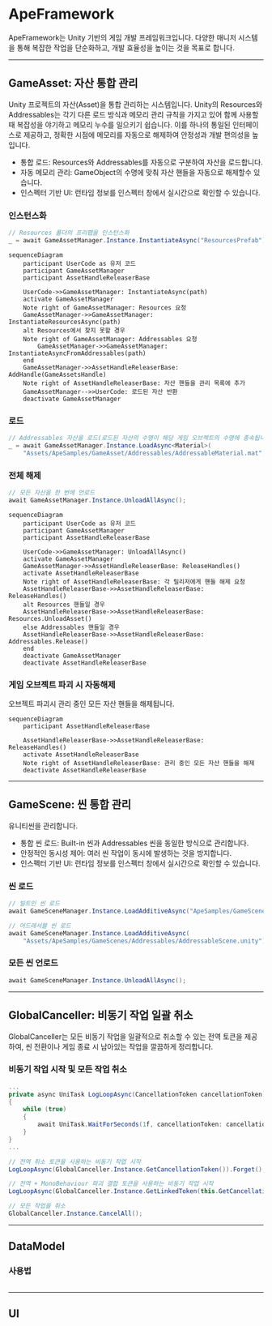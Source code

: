 # ApeFramework

ApeFramework는 Unity 기반의 게임 개발 프레임워크입니다. 다양한 매니저 시스템을 통해 복잡한 작업을 단순화하고, 개발 효율성을 높이는 것을 목표로 합니다.

***

## GameAsset: 자산 통합 관리
Unity 프로젝트의 자산(Asset)을 통합 관리하는 시스템입니다. Unity의 Resources와 Addressables는 각기 다른 로드 방식과 메모리 관리 규칙을 가지고 있어 함께 사용할 때 복잡성을 야기하고 메모리 누수를 일으키기 쉽습니다. 이를 하나의 통일된 인터페이스로 제공하고, 정확한 시점에 메모리를 자동으로 해제하여 안정성과 개발 편의성을 높입니다.
* 통합 로드: Resources와 Addressables를 자동으로 구분하여 자산을 로드합니다.
* 자동 메모리 관리: GameObject의 수명에 맞춰 자산 핸들을 자동으로 해제할수 있습니다.
* 인스펙터 기반 UI: 런타임 정보를 인스펙터 창에서 실시간으로 확인할 수 있습니다.

### 인스턴스화

```csharp
// Resources 폴더의 프리팹을 인스턴스화
_ = await GameAssetManager.Instance.InstantiateAsync("ResourcesPrefab");
```
```mermaid
sequenceDiagram
    participant UserCode as 유저 코드
    participant GameAssetManager
    participant AssetHandleReleaserBase

    UserCode->>GameAssetManager: InstantiateAsync(path)
    activate GameAssetManager
    Note right of GameAssetManager: Resources 요청
    GameAssetManager->>GameAssetManager: InstantiateResourcesAsync(path)
    alt Resources에서 찾지 못할 경우
    Note right of GameAssetManager: Addressables 요청
        GameAssetManager->>GameAssetManager: InstantiateAsyncFromAddressables(path)
    end
    GameAssetManager->>AssetHandleReleaserBase: AddHandle(GameAssetsHandle)
    Note right of AssetHandleReleaserBase: 자산 핸들을 관리 목록에 추가
    GameAssetManager-->>UserCode: 로드된 자산 반환
    deactivate GameAssetManager
```

### 로드
```csharp
// Addressables 자산을 로드(로드된 자산의 수명이 해당 게임 오브젝트의 수명에 종속됩니다.)
_ = await GameAssetManager.Instance.LoadAsync<Material>(
    "Assets/ApeSamples/GameAsset/Addressables/AddressableMaterial.mat", gameObject);
```

### 전체 해제

```csharp
// 모든 자산을 한 번에 언로드
await GameAssetManager.Instance.UnloadAllAsync();
```
```mermaid
sequenceDiagram
    participant UserCode as 유저 코드
    participant GameAssetManager
    participant AssetHandleReleaserBase

    UserCode->>GameAssetManager: UnloadAllAsync()
    activate GameAssetManager
    GameAssetManager->>AssetHandleReleaserBase: ReleaseHandles()
    activate AssetHandleReleaserBase
    Note right of AssetHandleReleaserBase: 각 릴리저에게 핸들 해제 요청
    AssetHandleReleaserBase->>AssetHandleReleaserBase: ReleaseHandles()
    alt Resources 핸들일 경우
    AssetHandleReleaserBase->>AssetHandleReleaserBase: Resources.UnloadAsset()
    else Addressables 핸들일 경우
    AssetHandleReleaserBase->>AssetHandleReleaserBase: Addressables.Release()
    end
    deactivate GameAssetManager
    deactivate AssetHandleReleaserBase
```

### 게임 오브젝트 파괴 시 자동해제

오브젝트 파괴시 관리 중인 모든 자산 핸들을 해제됩니다.

```mermaid
sequenceDiagram
    participant AssetHandleReleaserBase

    AssetHandleReleaserBase->>AssetHandleReleaserBase: ReleaseHandles()
    activate AssetHandleReleaserBase
    Note right of AssetHandleReleaserBase: 관리 중인 모든 자산 핸들을 해제
    deactivate AssetHandleReleaserBase
```

***

## GameScene: 씬 통합 관리
유니티씬을 관리합니다.
* 통합 씬 로드: Built-in 씬과 Addressables 씬을 동일한 방식으로 관리합니다.
* 안정적인 동시성 제어: 여러 씬 작업이 동시에 발생하는 것을 방지합니다.
* 인스펙터 기반 UI: 런타임 정보를 인스펙터 창에서 실시간으로 확인할 수 있습니다.


### 씬 로드
```csharp
// 빌트인 씬 로드
await GameSceneManager.Instance.LoadAdditiveAsync("ApeSamples/GameScenes/BuiltinScenes/BuiltinScene");

// 어드레서블 씬 로드
await GameSceneManager.Instance.LoadAdditiveAsync(
    "Assets/ApeSamples/GameScenes/Addressables/AddressableScene.unity");
```

### 모든 씬 언로드
```csharp
await GameSceneManager.Instance.UnloadAllAsync();
```

***

## GlobalCanceller: 비동기 작업 일괄 취소
GlobalCanceller는 모든 비동기 작업을 일괄적으로 취소할 수 있는 전역 토큰을 제공하여, 씬 전환이나 게임 종료 시 남아있는 작업을 깔끔하게 정리합니다.

### 비동기 작업 시작 및 모든 작업 취소
```csharp
...
private async UniTask LogLoopAsync(CancellationToken cancellationToken)
{
    while (true)
    {
        await UniTask.WaitForSeconds(1f, cancellationToken: cancellationToken);
    }
}
...

// 전역 취소 토큰을 사용하는 비동기 작업 시작
LogLoopAsync(GlobalCanceller.Instance.GetCancellationToken()).Forget();

// 전역 + MonoBehaviour 파괴 결합 토큰을 사용하는 비동기 작업 시작
LogLoopAsync(GlobalCanceller.Instance.GetLinkedToken(this.GetCancellationTokenOnDestroy())).Forget();

// 모든 작업을 취소
GlobalCanceller.Instance.CancelAll();
```

***

## DataModel

### 사용법
```csharp

```

***

## UI
